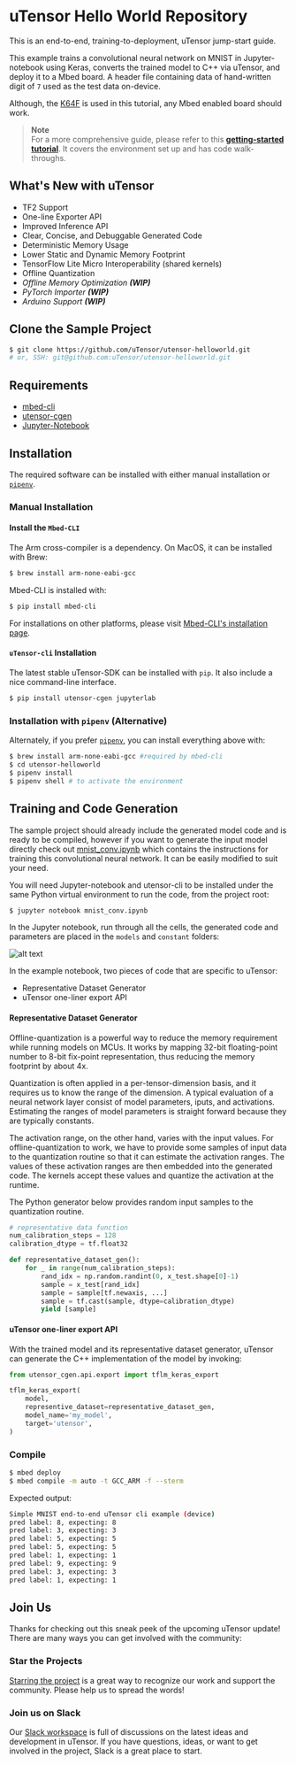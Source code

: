 # uTensor Hello World Repository
This is an end-to-end, training-to-deployment, uTensor jump-start guide.

This example trains a convolutional neural network on MNIST in Jupyter-notebook using Keras, converts the trained model to C++ via uTensor, and deploy it to a Mbed board. A header file containing data of hand-written digit of `7` used as the test data on-device.

Although, the [K64F](https://os.mbed.com/platforms/FRDM-K64F/) is used in this tutorial, any Mbed enabled board should work.

> **Note**  
> For a more comprehensive guide, please refer to this **[getting-started tutorial](docs/getting-started.md)**. It covers the environment set up and has code walk-throughs.


## What's New with uTensor
- TF2 Support
- One-line Exporter API
- Improved Inference API
- Clear, Concise, and Debuggable Generated Code
- Deterministic Memory Usage
- Lower Static and Dynamic Memory Footprint
- TensorFlow Lite Micro Interoperability (shared kernels)
- Offline Quantization
- *Offline Memory Optimization **(WIP)***
- *PyTorch Importer **(WIP)***
- *Arduino Support **(WIP)***

## Clone the Sample Project
```bash
$ git clone https://github.com/uTensor/utensor-helloworld.git
# or, SSH: git@github.com:uTensor/utensor-helloworld.git
```

## Requirements
- [mbed-cli](https://os.mbed.com/docs/mbed-os/v6.0/build-tools/install-and-set-up.html)
- [utensor-cgen](https://github.com/uTensor/utensor_cgen)
- [Jupyter-Notebook](https://jupyter.org)

## Installation
The required software can be installed with either manual installation or [`pipenv`](https://github.com/pypa/pipenv).

### Manual Installation

#### Install the `Mbed-CLI`
The Arm cross-compiler is a dependency. On MacOS, it can be installed with Brew:
```bash
$ brew install arm-none-eabi-gcc
```
Mbed-CLI is installed with:
```bash
$ pip install mbed-cli
```

For installations on other platforms, please visit [Mbed-CLI's installation page](https://os.mbed.com/docs/mbed-os/v6.0/quick-start/build-with-mbed-cli.html).

#### `uTensor-cli` Installation
The latest stable uTensor-SDK can be installed with `pip`. It also include a nice command-line interface.
```bash
$ pip install utensor-cgen jupyterlab
```

### Installation with `pipenv` (Alternative)

Alternately, if you prefer [`pipenv`](https://github.com/pypa/pipenv), you can install everything above with:

```bash
$ brew install arm-none-eabi-gcc #required by mbed-cli
$ cd utensor-helloworld
$ pipenv install
$ pipenv shell # to activate the environment
```


## Training and Code Generation
The sample project should already include the generated model code and is ready to be compiled, however if you want to generate the input model directly check out [mnist_conv.ipynb](mnist_conv.ipynb) which contains the instructions for training this convolutional neural network. It can be easily modified to suit your need.

You will need Jupyter-notebook and utensor-cli to be installed under the same Python virtual environment to run the code, from the project root:
```bash
$ jupyter notebook mnist_conv.ipynb
```
In the Jupyter notebook, run through all the cells, the generated code and parameters are placed in the `models` and `constant` folders:

![alt text](docs/img/jupyter_run.png "Running Jupyter Notebook")

In the example notebook, two pieces of code that are specific to uTensor:
- Representative Dataset Generator
- uTensor one-liner export API

#### Representative Dataset Generator
Offline-quantization is a powerful way to reduce the memory requirement while running models on MCUs. It works by mapping 32-bit floating-point number to 8-bit fix-point representation, thus reducing the memory footprint by about 4x.

 Quantization is often applied in a per-tensor-dimension basis, and it requires us to know the range of the dimension. A typical evaluation of a neural network layer consist of model parameters, iputs, and activations. Estimating the ranges of model parameters is straight forward because they are typically constants.

The activation range, on the other hand, varies with the input values. For offline-quantization to work, we have to provide some samples of input data to the quantization routine so that it can estimate the activation ranges. The values of these activation ranges are then embedded into the generated code. The kernels accept these values and quantize the activation at the runtime.

The Python generator below provides random input samples to the quantization routine.
 
```python
# representative data function
num_calibration_steps = 128
calibration_dtype = tf.float32

def representative_dataset_gen():
    for _ in range(num_calibration_steps):
        rand_idx = np.random.randint(0, x_test.shape[0]-1)
        sample = x_test[rand_idx]
        sample = sample[tf.newaxis, ...]
        sample = tf.cast(sample, dtype=calibration_dtype)
        yield [sample]
```

#### uTensor one-liner export API
With the trained model and its representative dataset generator, uTensor can generate the C++ implementation of the model by invoking:

```python
from utensor_cgen.api.export import tflm_keras_export

tflm_keras_export(
    model,
    representive_dataset=representative_dataset_gen,
    model_name='my_model',
    target='utensor',
)
```

### Compile
```bash
$ mbed deploy
$ mbed compile -m auto -t GCC_ARM -f --sterm
```

Expected output:
```bash
Simple MNIST end-to-end uTensor cli example (device)
pred label: 8, expecting: 8
pred label: 3, expecting: 3
pred label: 5, expecting: 5
pred label: 5, expecting: 5
pred label: 1, expecting: 1
pred label: 9, expecting: 9
pred label: 3, expecting: 3
pred label: 1, expecting: 1
```

## Join Us
Thanks for checking out this sneak peek of the upcoming uTensor update! There are many ways you can get involved with the community:
### Star the Projects
[Starring the project](https://github.com/uTensor/uTensor) is a great way to recognize our work and support the community. Please help us to spread the words!
### Join us on Slack
Our [Slack workspace](https://join.slack.com/t/utensor/shared_invite/zt-6vf9jocy-lzk5Aw11Z8M9GPf_KS5I~Q) is full of discussions on the latest ideas and development in uTensor. If you have questions, ideas, or want to get involved in the project, Slack is a great place to start.